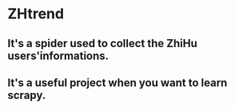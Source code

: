 # ZHtrend
## It's a spider used to collect the ZhiHu users'informations.
## It's a useful project when you want to learn scrapy.
